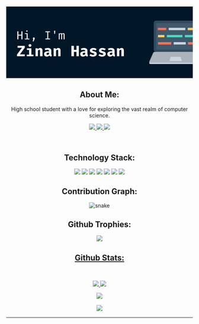 <p align="center">
 
</p align="center">
<img src="https://github.com/Awesome1179/Awesome1179/blob/main/Designer%20in%20making.png" />

<p align="center">


</p>

<h2 align="center">About Me:</h2>

<p align="center">
  High school student with a love for exploring the vast realm of computer science. 
</p>

<p align="center">
  
<a href="https://www.linkedin.com/in/ritik-rawal-698a18142/">
 <img src="https://img.shields.io/badge/-Zinan Hassan-black?style=flat-square&logo=Linkedin&logoColor=white&link=https://www.linkedin.com/in/ritik-rawal-698a18142/"/>
</a>
 <a href="HackerRank: https://www.hackerrank.com/zulkerninehassan">
 <img src="https://img.shields.io/badge/-Awesome1179-black?style=flat-square&logo=HackerRank&logoColor=white&link=HackerRank:https://www.hackerrank.com/zulkerninehassan"/>
</a>
 <a href="https://codeforces.com/awesome1179">
 <img src="https://img.shields.io/badge/-Awesome1179-black?style=flat-square&logo=codeforces&logoColor=white&link=https://codeforces.com/ritikhere307"/>
</a>
</p>

<br>

<h2 align="center">Technology Stack:</h2>

<p align="center">
 <img src="https://img.shields.io/badge/-JavaScript-black?style=flat-square&logo=javascript"/>
<img src="https://img.shields.io/badge/-C++-black?style=flat-square&logo=c"/>
<img src="https://img.shields.io/badge/-Python-black?style=flat-square&logo=python"/>
<img src="https://img.shields.io/badge/-HTML5-black?style=flat-square&logo=html5&logoColor=white"/>
<img src="https://img.shields.io/badge/-CSS3-black?style=flat-square&logo=css3"/>
<img src="https://img.shields.io/badge/-Arduino-black?style=flat-square&logo=arduino"/>
 <img src="https://img.shields.io/badge/-Unity-black?style=flat-square&logo=unity"/>
</p>


<h2 align="center">
  Contribution Graph:
</h2>
<p align="center">
  <img src="https://github.com/Awesome1179/ritik307/raw/output/github-contribution-grid-snake.svg" alt="snake"></center>
</p>

<h2 align="center">Github Trophies:</h2>
 
<p align = "center">
 <a href="https://github.com/ryo-ma/github-profile-trophy"><img src="https://github-profile-trophy.vercel.app/?username=Awesome1179&theme=radical&margin-w=10&margin-h=10" />
</p>


<h2 align="center">
  Github Stats:
</h2>
 
<br>

<p align = "center">
  <img  src = "https://github-readme-stats.vercel.app/api?username=Awesome1179&show_icons=true&theme=radical&line_height=27">
  <img src = "https://github-readme-stats.vercel.app/api/top-langs/?username=Awesome1179&hide=html,css,java,shaderlab,kotlin,hlsl&theme=radical">
</p>

<p align = "center">
 <img  src="https://github-readme-streak-stats.herokuapp.com/?user=Awesome1179&show_icons=true&locale=en&layout=compact&theme=radical&line_height=0" />
</p> 

<p align = "center">
 <img src="https://activity-graph.herokuapp.com/graph?username=Awesome1179&theme=redical">
</p> 
<hr>
 
